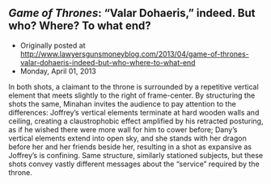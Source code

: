## <em>Game of Thrones</em>: “Valar Dohaeris,” indeed. But who? Where? To what end?

 * Originally posted at http://www.lawyersgunsmoneyblog.com/2013/04/game-of-thrones-valar-dohaeris-indeed-but-who-where-to-what-end
 * Monday, April 01, 2013

In  both shots, a claimant to the throne is surrounded by a repetitive  vertical element that meets slightly to the right of frame-center. By  structuring the shots the same, Minahan invites the audience to pay  attention to the differences: Joffrey’s vertical elements terminate at  hard wooden walls and ceiling, creating a claustrophobic effect  amplified by his retracted posturing, as if he wished there were more  wall for him to cower before; Dany’s vertical elements extend into open  sky, and she stands with her dragon before her and her friends beside  her, resulting in a shot as expansive as Joffrey’s is confining. Same  structure, similarly stationed subjects, but these shots convey vastly  different messages about the “service” required by the throne.